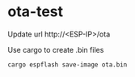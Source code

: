 # ota-test

Update url http://\<ESP-IP\>/ota

Use cargo to create .bin files 

```cargo espflash save-image ota.bin```

